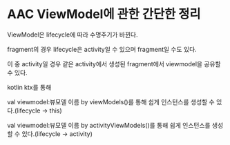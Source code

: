 # AAC ViewModel에 관한 간단한 정리

ViewModel은 lifecycle에 따라 수명주기가 바뀐다.

fragment의 경우 lifecycle은 activity일 수 있으며 fragment일 수도 있다.

이 중 activity일 경우 같은 activity에서 생성된 fragment에서 viewmodel을 공유할 수 있다.

kotlin ktx를 통해

val viewmodel:뷰모델 이름 by viewModels()를 통해 쉽게 인스턴스를 생성할 수 있다.(lifecycle -> this)

val viewmodel:뷰모델 이름 by activityViewModels()를 통해 쉽게 인스턴스를 생성할 수 있다.(lifecycle -> activity)

